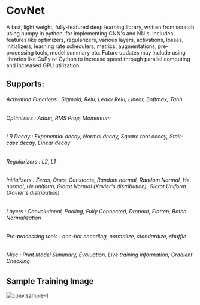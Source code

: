 # CovNet
A fast, light weight, fully-featured deep learning library, written from scratch using numpy in python, for implementing CNN's and NN's. Includes features like optimizers, regularizers, various layers, activations, losses, initializers, learning rate schedulers, metrics, augmentations, pre-processing tools, model summary etc. Future updates may include using libraries like CuPy or Cython to increase speed through parallel computing and increased GPU utilization.

## Supports:
###### Activation Functions : Sigmoid, Relu, Leaky Relu, Linear, Softmax, Tanh 
###### Optimizers : Adam, RMS Prop, Momentum
###### LR Decay : Exponential decay, Normal decay, Square root decay, Stair-case decay, Linear decay
###### Regularizers : L2, L1
###### Initializers : Zeros, Ones, Constants, Random normal, Random Normal, He normal, He uniform, Glorot Normal (Xavier's distribution), Glorot Uniform (Xavier's distribution)
###### Layers : Convolutional, Pooling, Fully Connected, Dropout, Flatten, Batch Normalization
###### Pre-processing tools : one-hot encoding, normalize, standardize, shuffle
###### Misc : Print Model Summary, Evaluation, Live training information, Gradient Checking

## Sample Training Image
![conv sample-1](https://user-images.githubusercontent.com/47074790/113820820-dc31b380-9798-11eb-8682-a24cfdd627a4.JPG)

